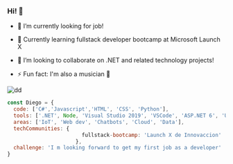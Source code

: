 ### Hi! 👋

- 🔭 I’m currently looking for job!  
- 🌱 Currently learning fullstack developer bootcamp at Microsoft Launch X
- 👯 I’m looking to collaborate on .NET and related technology projects! 

- ⚡ Fun fact: I'm also a musician 🤘

![dd](https://user-images.githubusercontent.com/56505625/155052684-3b2d7b4e-c73d-4811-bcbb-63d8cf16d5c0.png)

```js
const Diego = {
  code: ['C#','Javascript','HTML', 'CSS', 'Python'], 
  tools: ['.NET', Node, 'Visual Studio 2019', 'VSCode', 'ASP.NET 6', 'Unity'],
  areas: ['IoT', 'Web dev', 'Chatbots', 'Cloud', 'Data'],
  techCommunities: {
                        fullstack-bootcamp: 'Launch X de Innovaccion'
                      },
  challenge: 'I m looking forward to get my first job as a developer'
}
```

